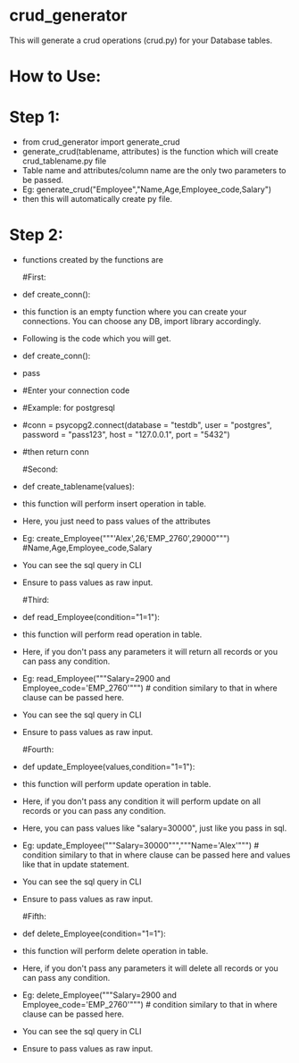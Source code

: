 # crud_generator
This will generate a crud operations (crud.py) for your Database tables.

# How to Use:

# Step 1:

*   from crud_generator import generate_crud
*   generate_crud(tablename, attributes) is the function which will create crud_tablename.py file
*   Table name and attributes/column name are the only two parameters to be passed.
*   Eg: generate_crud("Employee","Name,Age,Employee_code,Salary")
*   then this will automatically create py file.

# Step 2:

*   functions created by the functions are

    #First:
*   def create_conn():
*   this function is an empty function where you can create your connections. You can choose any DB, import library accordingly.
*   Following is the code which you will get.
*   def create_conn():
*   pass
*   #Enter your connection code
*   #Example: for postgresql
*   #conn = psycopg2.connect(database = "testdb", user = "postgres", password = "pass123", host = "127.0.0.1", port = "5432")
*   #then return conn

    #Second:
*   def create_tablename(values):
*   this function will perform insert operation in table.
*   Here, you just need to pass values of the attributes
*   Eg: create_Employee("""'Alex',26,'EMP_2760',29000""") #Name,Age,Employee_code,Salary
*   You can see the sql query in CLI
*   Ensure to pass values as raw input.

    #Third:
*   def read_Employee(condition="1=1"):
*   this function will perform read operation in table.
*   Here, if you don't pass any parameters it will return all records or you can pass any condition.
*   Eg: read_Employee("""Salary=2900 and Employee_code='EMP_2760'""") # condition similary to that in where clause can be passed here.
*   You can see the sql query in CLI
*   Ensure to pass values as raw input.

    #Fourth:
*   def update_Employee(values,condition="1=1"):
*   this function will perform update operation in table.
*   Here, if you don't pass any condition it will perform update on all records or you can pass any condition.
*   Here, you can pass values like "salary=30000", just like you pass in sql.
*   Eg: update_Employee("""Salary=30000""","""Name='Alex'""") # condition similary to that in where clause can be passed here and values like     that in update statement.
*   You can see the sql query in CLI
*   Ensure to pass values as raw input.

    #Fifth:
*   def delete_Employee(condition="1=1"):
*   this function will perform delete operation in table.
*   Here, if you don't pass any parameters it will delete all records or you can pass any condition.
*   Eg: delete_Employee("""Salary=2900 and Employee_code='EMP_2760'""") # condition similary to that in where clause can be passed here.
*   You can see the sql query in CLI
*   Ensure to pass values as raw input.
